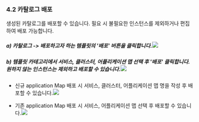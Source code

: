 ### 4.2 카탈로그 배포

생성된 카탈로그를 배포할 수 있습니다. 필요 시 불필요한 인스턴스를 제외하거나 편집하여 배포 가능합니다.

##### a\) 카탈로그 -&gt;  배포하고자 하는 템플릿의 '배포' 버튼을 클릭합니다.![](/assets/2.1카탈로그배포1.png)

##### 

##### b\) 템플릿 카테고리에서 서비스, 클러스터, 어플리케이션 맵 선택 후 '배포' 클릭합니다. 원하지 않는 인스턴스는 제외하고 배포할 수 있습니다.![](/assets/2.1카탈로그배포2.png)

* 신규 application Map 배포 시 서비스, 클러스터, 어플리케이션 맵 명을 작성 후 배포할 수 있습니다.![](/assets/템플릿신규.png)

* 기존 application Map 배포 시 서비스, 어플리케이션 맵 선택 후 배포할 수 있습니다.![](/assets/템플릿기존.png)



